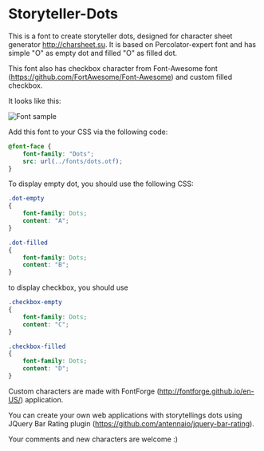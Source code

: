 # Storyteller-Dots
This is a font to create storyteller dots, designed for character sheet generator http://charsheet.su. It is based on Percolator-expert font and has simple "O" as empty dot and filled "O" as filled dot.

This font also has checkbox character from Font-Awesome font (https://github.com/FortAwesome/Font-Awesome) and custom filled checkbox.

It looks like this:

![Font sample](https://raw.githubusercontent.com/jehy/Storyteller-Dots/master/font-sample.png)

Add this font to your CSS via the following code:

```css
@font-face {
    font-family: "Dots";
    src: url(../fonts/dots.otf);
}
```
To display empty dot, you should use the following CSS:
```css
.dot-empty
{
    font-family: Dots;
    content: "A";
}

.dot-filled
{
    font-family: Dots;
    content: "B";
}
```
to display checkbox, you should use 
```css
.checkbox-empty
{
    font-family: Dots;
    content: "C";
}

.checkbox-filled
{
    font-family: Dots;
    content: "D";
}
```
Custom characters are made with FontForge (http://fontforge.github.io/en-US/) application.

You can create your own web applications with storytellings dots using JQuery Bar Rating plugin (https://github.com/antennaio/jquery-bar-rating).

Your comments and new characters are welcome :)
